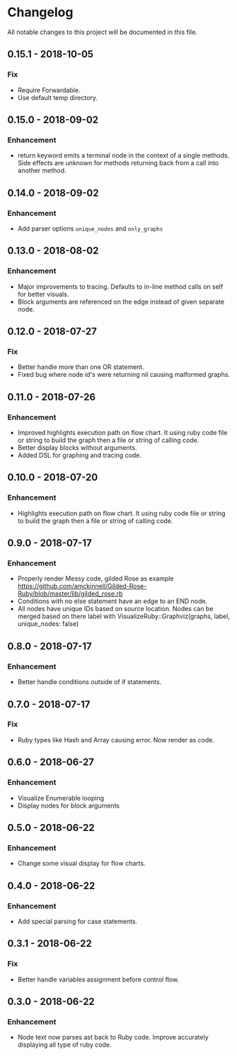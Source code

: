 # Changelog
All notable changes to this project will be documented in this file.

## 0.15.1 - 2018-10-05
### Fix
* Require Forwardable.
* Use default temp directory.

## 0.15.0 - 2018-09-02
### Enhancement
* return keyword emits a terminal node in the context of a single methods. Side effects are unknown for methods returning back from a call into another method.
  
## 0.14.0 - 2018-09-02
### Enhancement
* Add parser options `unique_nodes` and `only_graphs`

## 0.13.0 - 2018-08-02
### Enhancement
- Major improvements to tracing. Defaults to in-line method calls on self for better visuals.
- Block arguments are referenced on the edge instead of given separate node.

## 0.12.0 - 2018-07-27
### Fix
* Better handle more than one OR statement.
* Fixed bug where node id's were returning nil causing malformed graphs.

## 0.11.0 - 2018-07-26
### Enhancement
* Improved highlights execution path on flow chart. It using ruby code file or string to build the graph then a file or string of calling code.
* Better display blocks without arguments.
* Added DSL for graphing and tracing code.

## 0.10.0 - 2018-07-20
### Enhancement
* Highlights execution path on flow chart. It using ruby code file or string to build the graph then a file or string of calling code.

## 0.9.0 - 2018-07-17
### Enhancement
* Properly render Messy code, gilded Rose as example https://github.com/amckinnell/Gilded-Rose-Ruby/blob/master/lib/gilded_rose.rb
* Conditions with no else statement have an edge to an END node.
* All nodes have unique IDs based on source location. 
Nodes can be merged based on there label with VisualizeRuby::Graphviz(graphs, label, unique_nodes: false)

## 0.8.0 - 2018-07-17
### Enhancement
* Better handle conditions outside of if statements.

## 0.7.0 - 2018-07-17
### Fix
* Ruby types like Hash and Array causing error. Now render as code.

## 0.6.0 - 2018-06-27
### Enhancement
* Visualize Enumerable looping
* Display nodes for block arguments

## 0.5.0 - 2018-06-22
### Enhancement
* Change some visual display for flow charts.

## 0.4.0 - 2018-06-22

### Enhancement
* Add special parsing for case statements.

## 0.3.1 - 2018-06-22

### Fix
* Better handle variables assignment before control flow. 

## 0.3.0 - 2018-06-22

### Enhancement
* Node text now parses ast back to Ruby code. Improve accurately displaying all type of ruby code.
